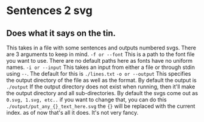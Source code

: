 # Sentences 2 svg
## Does what it says on the tin.
This takes in a file with some sentences and outputs numbered svgs.
There are 3 arguments to keep in mind.
``-f or --font`` This is a path to the font file you want to use. There are no default paths here as fonts have no uniform names.
``-i or --input`` This takes an input from either a file or through stdin using ``--``. The default for this is ``./lines.txt``
``-o or --output`` This specifies the output directory of the file as well as the format. By default the output is ``./output``
If the output directory does not exist when running, then it'll make the output directory and all sub-directories.
By default the svgs come out as ``0.svg, 1.svg, etc..`` if you want to change that, you can do this ``./output/put_any_{}_text_here.svg``
the ``{}`` will be replaced with the current index. as of now that's all it does. It's not very fancy.
